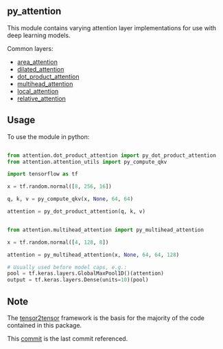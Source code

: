 
## py_attention
This module contains varying attention layer implementations for use with deep learning models.

Common layers:
- [area_attention](https://arxiv.org/abs/1810.10126)
- [dilated_attention](https://github.com/tensorflow/tensor2tensor/blob/670ddafd233daab956d0b541c6bb360a86a45c1b/tensor2tensor/layers/common_attention.py#L3315)
- [dot_product_attention](https://github.com/tensorflow/tensor2tensor/blob/670ddafd233daab956d0b541c6bb360a86a45c1b/tensor2tensor/layers/common_attention.py#L1602)
- [multihead_attention](https://arxiv.org/abs/1706.03762)
- [local_attention](https://github.com/tensorflow/tensor2tensor/blob/670ddafd233daab956d0b541c6bb360a86a45c1b/tensor2tensor/layers/common_attention.py#L3191)
- [relative_attention](https://github.com/tensorflow/tensor2tensor/blob/670ddafd233daab956d0b541c6bb360a86a45c1b/tensor2tensor/layers/common_attention.py#L1739)


## Usage
To use the module in python:
```python

from attention.dot_product_attention import py_dot_product_attention
from attention.attention_utils import py_compute_qkv

import tensorflow as tf

x = tf.random.normal([8, 256, 16])

q, k, v = py_compute_qkv(x, None, 64, 64)

attention = py_dot_product_attention(q, k, v)


from attention.multihead_attention import py_multihead_attention 

x = tf.random.normal([4, 128, 8])

attention = py_multihead_attention(x, None, 64, 64, 128)

# Usually used before model caps, e.g.:
pool = tf.keras.layers.GlobalMaxPool1D()(attention)
output = tf.keras.layers.Dense(units=10)(pool)

```


## Note
The [tensor2tensor](https://github.com/tensorflow/tensor2tensor) framework is
the basis for the majority of the code contained in this package.

This [commit](https://github.com/tensorflow/tensor2tensor/tree/670ddafd233daab956d0b541c6bb360a86a45c1b) is the last commit referenced.

